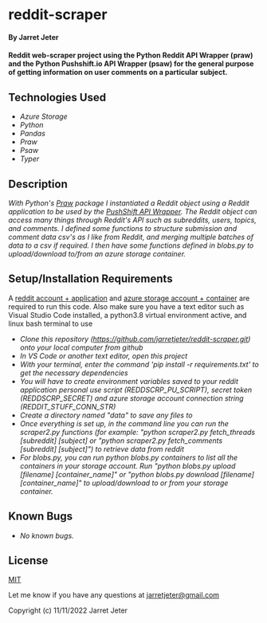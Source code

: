 # reddit-scraper

#### By Jarret Jeter

#### Reddit web-scraper project using the Python Reddit API Wrapper (praw) and the Python Pushshift.io API Wrapper (psaw) for the general purpose of getting information on user comments on a particular subject.

## Technologies Used

* _Azure Storage_
* _Python_
* _Pandas_
* _Praw_
* _Psaw_
* _Typer_

## Description

_With Python's [Praw](https://github.com/praw-dev/praw) package I instantiated a Reddit object using a Reddit application to be used by the [PushShift API Wrapper](https://github.com/dmarx/psaw). The Reddit object can access many things through Reddit's API such as subreddits, users, topics, and comments. I defined some functions to structure submission and comment data csv's as I like from Reddit, and merging multiple batches of data to a csv if required. I then have some functions defined in blobs.py to upload/download to/from an azure storage container._

## Setup/Installation Requirements

A [reddit account + application](https://www.reddit.com/) and [azure storage account + container](https://learn.microsoft.com/en-us/azure/storage/common/storage-account-create?tabs=azure-portal) are required to run this code. Also make sure you have a text editor such as Visual Studio Code installed, a python3.8 virtual environment active, and linux bash terminal to use
* _Clone this repository (https://github.com/jarretjeter/reddit-scraper.git) onto your local computer from github_
* _In VS Code or another text editor, open this project_
* _With your terminal, enter the command 'pip install -r requirements.txt' to get the necessary dependencies_
* _You will have to create environment variables saved to your reddit application personal use script (REDDSCRP_PU_SCRIPT), secret token (REDDSCRP_SECRET) and azure storage account connection string (REDDIT_STUFF_CONN_STR)_
* _Create a directory named "data" to save any files to_
* _Once everything is set up, in the command line you can run the scraper2.py functions (for example: "python scraper2.py fetch\_threads [subreddit] [subject] or "python scraper2.py fetch\_comments [subreddit] [subject]") to retrieve data from reddit_
* _For blobs.py, you can run python blobs.py containers to list all the containers in your storage account. Run "python blobs.py upload [filename] [container_name]" or "python blobs.py download [filename] [container_name]" to upload/download to or from your storage container._


## Known Bugs

* _No known bugs._

## License
[MIT](https://github.com/jarretjeter/reddit-scraper/blob/main/LICENSE.txt)

Let me know if you have any questions at jarretjeter@gmail.com

Copyright (c) 11/11/2022 Jarret Jeter
